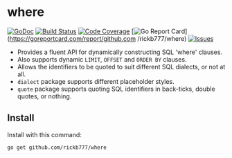 # where

[![GoDoc](https://img.shields.io/badge/api-Godoc-blue.svg?style=flat-square)](https://godoc.org/github.com/rickb777/where)
[![Build Status](https://travis-ci.org/rickb777/where.svg?branch=master)](https://travis-ci.org/rickb777/where)
[![Code Coverage](https://img.shields.io/coveralls/rickb777/where.svg)](https://coveralls.io/r/rickb777/where)
[![Go Report Card](https://goreportcard.com/badge/github.com/rickb777/where)](https://goreportcard.com/report/github.com
/rickb777/where)
[![Issues](https://img.shields.io/github/issues/rickb777/where.svg)](https://github.com/rickb777/where/issues)

* Provides a fluent API for dynamically constructing SQL 'where' clauses.
* Also supports dynamic `LIMIT`, `OFFSET` and `ORDER BY` clauses. 
* Allows the identifiers to be quoted to suit different SQL dialects, or not at all.
* `dialect` package supports different placeholder styles.
* `quote` package supports quoting SQL identifiers in back-ticks, double quotes, or nothing.

## Install

Install with this command:

```
go get github.com/rickb777/where
```

